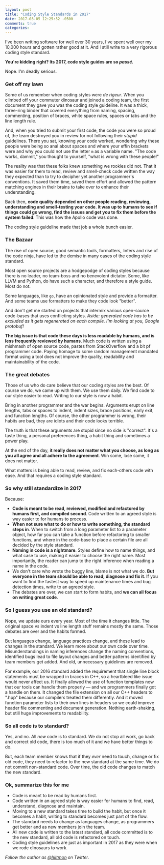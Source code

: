 ```yaml
---
layout: post
title: "Coding Style Standards in 2017"
date: 2017-03-05 12:25:52 -0500
comments: true
categories: 
---
```


I've been writing software for well over 30 years, I've spent well over my 10,000 hours and gotten rather good at it. And I still write to a very rigorous coding style standard.

**You're kidding right? Its 2017, code style guides are so *passé.***

Nope. I'm deadly serious.

### Get off my lawn

Some of us remember when coding styles were *de rigeur*. When you climbed off your commuter dinosaur and joined a coding team, the first document they gave you was the coding style guideline. It was a thick, three-ring binder that covered everything from naming, spacing, commenting, position of braces, white space rules, spaces or tabs and the line length rule.

And, when you tried to submit your first code, the code you were so proud of, the team destroyed you in review for not following their *stupid* guidelines. There you sat, knowing your code worked, wondering why these people were being so anal about spaces and where your effin brackets were and why you could not use the letter `m` as a variable name. "The code works, dammit," you thought to yourself, "what is wrong with these people!"

The reality was that these folks knew something we rookies did not. That it was easier for them to read, review and smell-check code written the way they expected than to try to decipher yet another programmer's conventions. It saved them time, saved them effort and allowed the pattern matching engines in their brains to take over to enhance their understanding.

Back then, **code quality depended on other people reading, reviewing, understanding and smell-testing your code. It was up to humans to see if things could go wrong, find the issues and get you to fix them before the system failed**. This was how the Apollo code was done.

The coding style guideline made that job a whole bunch easier.

### The Bazaar

The rise of open source, good semantic tools, formatters, linters  and rise of the code ninja, have led to the demise in many cases of the coding style standard.

Most open source projects are a hodgepodge of coding styles because there is no leader, no team-boss and no benevolent dictator. Some, like LLVM and Python, do have such a character, and therefore a style guide. Most do not.

Some languages, like `go`, have an opinionated style and provide a formatter. And some teams use formatters to make they code look "better".

And don't get me started on projects that intermix various open-source code-bases that uses conflicting styles. *Aside: generated code has to be excluded as it gets regenerated on each compile. I'm looking at you, Google protobuf!*

**The big issue is that code these days is less readable by humans, and is less frequently reviewed by humans**. Much code is written using a mishmash of open source code, pastes from StackOverflow and a bit pf programmer code. Paying homage to some random management mandated format using a tool does not improve the quality, readability and maintainability of the code.

### The great debates

Those of us who do care believe that our coding styles are the best. Of course we do, we came up with them. We use them daily. We find code to our style easier to read. Writing to our style is now a habit.

Bring in another programmer and the war begins. Arguments erupt on line lengths, tabs or spaces to indent, indent sizes, brace positions, early exit, and function lengths. Of course, the other programmer is wrong, their habits are bad, they are idiots and their code looks terrible.

The truth is that these arguments are stupid since no side is "correct". It's a taste thing, a personal preferences thing, a habit thing and sometimes a power play.

At the end of the day, **it really does not matter what you choose, as long as you all agree and all adhere to the agreement**. Win some, lose some, it does not matter.

What matters is being able to read, review, and fix each-others code with ease. And that requires a coding style standard.

### So why still standardize in 2017

Because:

- **Code is meant to be read, reviewed, modified and refactored by humans first, and compiled second**. Code written to an agreed style is way easier to for humans to process.
- **When not sure what to do or how to write something, the standard steps in**. When to switch from a long parameter list to a parameter object, how far you can take a function before refactoring to smaller functions, and where in the code-base to place a certain file are all decided by the style standard.
- **Naming in code is a nightmare**. Styles define how to name things, and what case to use, making it easier to choose the right name. Most importantly, the reader can jump to the right inference when reading a name in the code.
- We don't care who wrote the buggy line, blame is not what we do. **But everyone in the team should be able to read, diagnose and fix it**. If you want to find the fastest way to speed up maintenance times and bug detection times, write to an agreed style.
- The debates are over, we can start to form habits, and **we can all focus on writing great code**.

### So I guess you use an old standard?

Nope, we update ours every year. Most of the time it changes little. The original space vs indent vs line length stuff remains mostly the same. Those debates are over and the habits formed.

But languages change, language practices change, and these lead to changes in the standard. We learn more about our own code over time. Misunderstandings in naming inferences change the naming conventions, identified bugs lead to file layout changes and better patterns identified by team members get added. And old, unnecessary guidelines are removed.

For example, our 2016 standard added the requirement that single line block statements must be wrapped in braces in C++, so a heartbleed like issue would never affect us. It finally allowed the use of function templates now that our tools can handle them properly — and we programmers finally got a handle on them. It changed the file extension on all our C++ headers to ".hpp" because our compilers treated them differently. And it moved function parameter lists to their own lines in headers so we could improve header file commenting and document generation. Nothing earth-shaking, but still huge improvements to readability.

### So all code is to standard?

Yes, and no. All *new* code is to standard. We do not stop all work, go back and correct old code, there is too much of it and we have better things to do.

But, each team  member knows that if they *ever* need to touch, change or fix old code, they need to refactor to the new standard at the same time. We do not commit non-standard code. Over time, the old code changes to match the new standard.

### Ok, summarize this for me

- Code is meant to be read by humans first.
- Code written in an agreed style is way easier for humans to find, read, understand, diagnose and maintain.
- Moving to a new standard takes time to build the habit, but once it becomes a habit, writing to standard becomes just part of the flow.
- The standard needs to change as languages change, as programmers get better and as new members join the team.
- All new code is written to the latest standard, all code committed is to the new standard, all old code is refactored on touch.
- Coding style guidelines are just as important in 2017 as they were when we rode dinosaurs to work.

*Follow the author as [@hiltmon](http://https://twitter.com/hiltmon) on Twitter.*
